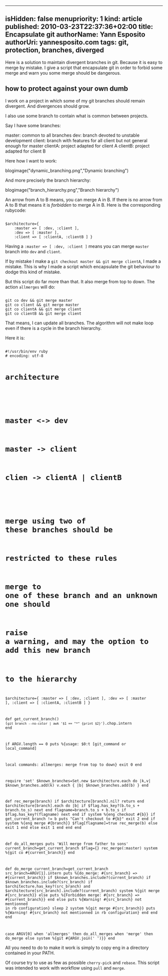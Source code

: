 -----
isHidden:       false
menupriority:   1
kind:           article
published: 2010-03-23T22:37:36+02:00
title: Encapsulate git
authorName: Yann Esposito
authorUri: yannesposito.com
tags: git, protection, branches, diverged
-----

<div class="intro">
Here is a solution to maintain divergent branches in git. Because it is easy to merge by mistake. I give a script that encapsulate git in order to forbid some merge and warn you some merge should be dangerous.
</div>

## how to protect against your own dumb

I work on a project in which some of my git branches should remain divergent. And divergences should grow.

I also use some branch to contain what is common between projects.

Say I have some branches:

master: common to all branches
dev:    branch devoted to unstable development
client: branch with features for all client but not general enough for master
clientA: project adapted for client A
clientB: project adapted for client B

Here how I want to work: 

blogimage("dynamic_branching.png","Dynamic branching")

And more precisely the branch hierarchy: 

blogimage("branch_hierarchy.png","Branch hierarchy")

An arrow from A to B means, you can merge A in B. If there is no arrow from A to B that means it is *forbidden* to merge A in B. Here is the corresponding rubycode:

<div><code class="ruby">
$architecture={ 
    :master => [ :dev, :client ],
    :dev => [ :master ],
    :client => [ :clientA, :clientB ] }
</code></div>

Having a `:master => [ :dev, :client ]` means you can merge `master` branch into `dev` and `client`.

If by mistake I make a `git checkout master && git merge clientA`, I made a mistake. This is why I made a script which encapsulate the git behaviour to dodge this kind of mistake.

But this script do far more than that. It also merge from top to down. The action `allmerges` will do:

<div><code class="zsh">
git co dev && git merge master
git co client && git merge master
git co clientA && git merge client
git co clientB && git merge client
</code></div>

That means, I can update all branches. The algorithm will not make loop even if there is a cycle in the branch hierarchy.

Here it is:

<div class="small"><code class="ruby" file="eng">
#!/usr/bin/env ruby
# encoding: utf-8

# architecture
#
# master <-> dev
# master -> client
# clien -> clientA | clientB
#
# merge using two of these branches should be 
#   restricted to these rules
# merge to one of these branch and an unknown one should
#   raise a warning, and may the option to add this new branch
#   to the hierarchy

$architecture={ 
    :master => [ :dev, :client ],
    :dev => [ :master ],
    :client => [ :clientA, :clientB ] }

def get_current_branch()
    (`git branch --no-color | awk '$1 == "*" {print $2}'`).chop.intern
end

if ARGV.length == 0
    puts %{usage: $0:t [git_command or local_command]
    
local commands:
    allmerges: merge from top to down}
    exit 0
end

require 'set'
$known_branches=Set.new
$architecture.each do |k,v| 
    $known_branches.add(k)
    v.each { |b| $known_branches.add(b) }
end

def rec_merge(branch)
    if $architecture[branch].nil?
        return
    end
    $architecture[branch].each do |b|
        if $flag.has_key?(b.to_s + branch.to_s)
            next
        end
        flagname=branch.to_s + b.to_s
        if $flag.has_key?(flagname)
            next
        end
        if system %{eng checkout #{b}}
            if get_current_branch != b
                puts "Can't checkout to #{b}"
                exit 2
            end
            if system %{eng merge #{branch}}
                $flag[flagname]=true
                rec_merge(b)
            else
                exit 1
            end
        else
            exit 1
        end
    end
end

def do_all_merges
    puts 'Will merge from father to sons'
    current_branch=get_current_branch
    $flag={}
    rec_merge(:master)
    system %{git co #{current_branch}}
end

def do_merge
    current_branch=get_current_branch
    src_branch=ARGV[1].intern
    puts %{do_merge: #{src_branch} => #{current_branch}}
    if $known_branches.include?(current_branch)
        if $known_branches.include?(src_branch)
            if $architecture.has_key?(src_branch) and 
                $architecture[src_branch].include?(current_branch)
                system %{git merge #{src_branch}}
            else
                puts %{Forbidden merge: #{src_branch} => #{current_branch}}
            end
        else
            puts %{Warning! #{src_branch} not mentionned in rb configuration}
            sleep 2
            system %{git merge #{src_branch}}
            puts %{Warning! #{src_branch} not mentionned in rb configuration}
        end
    end
end

case ARGV[0] 
    when 'allmerges' then do_all_merges
    when 'merge' then do_merge
    else system %{git #{ARGV.join(' ')}}
end
</code></div>

All you need to do to make it work is simply to copy eng in a directory contained in your PATH.

Of course try to use as few as possible `cherry-pick` and `rebase`. This script was intended to work with workflow using `pull` and `merge`.
